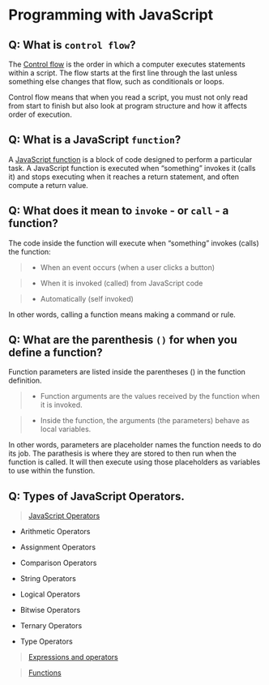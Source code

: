 # Programming with JavaScript

## Q: What is `control flow`?

 The [Control flow](https://developer.mozilla.org/en-US/docs/Glossary/Control_flow) is the order in which a computer executes statements within a script. The flow starts at the first line through the last unless something else changes that flow, such as conditionals or loops.

Control flow means that when you read a script, you must not only read from start to finish but also look at program structure and how it affects order of execution.

## Q: What is a JavaScript `function`?

A [JavaScript function](https://www.w3schools.com/js/js_functions.asp) is a block of code designed to perform a particular task. A JavaScript function is executed when “something” invokes it (calls it) and stops executing when it reaches a return statement, and often compute a return value.

## Q: What does it mean to `invoke` - or `call` - a function?

The code inside the function will execute when “something” invokes (calls) the function:

> - When an event occurs (when a user clicks a button)

> - When it is invoked (called) from JavaScript code

> - Automatically (self invoked)

In other words, calling a function means making a command or rule.

## Q: What are the parenthesis `()` for when you define a function?

Function parameters are listed inside the parentheses () in the function definition.

> - Function arguments are the values received by the function when it is invoked.

> - Inside the function, the arguments (the parameters) behave as local variables.

In other words, parameters are placeholder names the function needs to do its job. The parathesis is where they are stored to then run when the function is called. It will then execute using those placeholders as variables to use within the funstion.

## Q: Types of JavaScript Operators.

> [JavaScript Operators](https://www.w3schools.com/js/js_operators.asp)

- Arithmetic Operators

- Assignment Operators

- Comparison Operators

- String Operators

- Logical Operators

- Bitwise Operators

- Ternary Operators

- Type Operators

> [Expressions and operators](https://developer.mozilla.org/en-US/docs/Web/JavaScript/Guide/Expressions_and_Operators)

> [Functions](https://developer.mozilla.org/en-US/docs/Web/JavaScript/Guide/Functions)